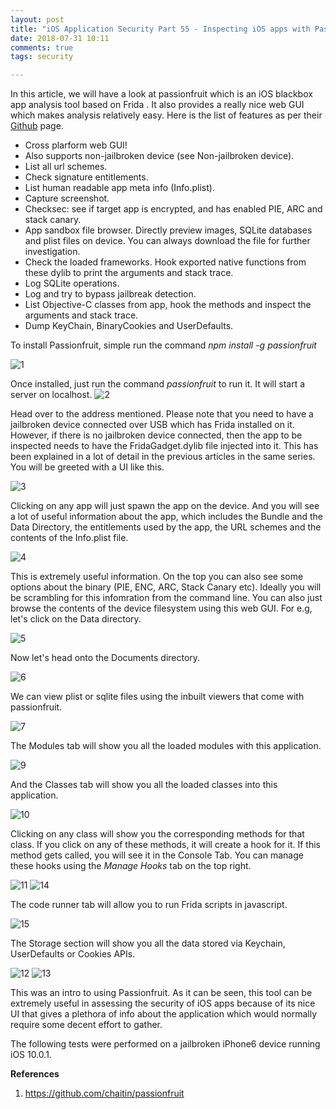 ```yaml
---
layout: post
title: "iOS Application Security Part 55 - Inspecting iOS apps with Passionfruit"
date: 2018-07-31 10:11
comments: true
tags: security 

---
```


In this article, we will have a look at passionfruit which is an iOS blackbox app analysis tool based on Frida . It also provides a really nice web GUI which makes analysis relatively easy. Here is the list of features as per their [Github](https://github.com/chaitin/passionfruit) page.

*   Cross plarform web GUI!
*   Also supports non-jailbroken device (see Non-jailbroken device).
*   List all url schemes.
*   Check signature entitlements.
*   List human readable app meta info (Info.plist).
*   Capture screenshot.
*   Checksec: see if target app is encrypted, and has enabled PIE, ARC and stack canary.
*   App sandbox file browser. Directly preview images, SQLite databases and plist files on device. You can always download the file for further investigation.
*   Check the loaded frameworks. Hook exported native functions from these dylib to print the arguments and stack trace.
*   Log SQLite operations.
*   Log and try to bypass jailbreak detection.
*   List Objective-C classes from app, hook the methods and inspect the arguments and stack trace.
*   Dump KeyChain, BinaryCookies and UserDefaults.

<!--more-->

To install Passionfruit, simple run the command _npm install -g passionfruit_

![1]({{site.baseurl}}/images/posts/ios55/1.png)

Once installed, just run the command _passionfruit_ to run it. It will start a server on localhost. ![2]({{site.baseurl}}/images/posts/ios55/2.png)

Head over to the address mentioned. Please note that you need to have a jailbroken device connected over USB which has Frida installed on it. However, if there is no jailbroken device connected, then the app to be inspected needs to have the FridaGadget.dylib file injected into it. This has been explained in a lot of detail in the previous articles in the same series. You will be greeted with a UI like this.

![3]({{site.baseurl}}/images/posts/ios55/3.png)

Clicking on any app will just spawn the app on the device. And you will see a lot of useful information about the app, which includes the Bundle and the Data Directory, the entitlements used by the app, the URL schemes and the contents of the Info.plist file.

![4]({{site.baseurl}}/images/posts/ios55/4.png)

This is extremely useful information. On the top you can also see some options about the binary (PIE, ENC, ARC, Stack Canary etc). Ideally you will be scrambling for this infomration from the command line. You can also just browse the contents of the device filesystem using this web GUI. For e.g, let's click on the Data directory.

![5]({{site.baseurl}}/images/posts/ios55/5.png)

Now let's head onto the Documents directory.

![6]({{site.baseurl}}/images/posts/ios55/6.png)

We can view plist or sqlite files using the inbuilt viewers that come with passionfruit.

![7]({{site.baseurl}}/images/posts/ios55/7.png)

The Modules tab will show you all the loaded modules with this application.

![9]({{site.baseurl}}/images/posts/ios55/9.png)

And the Classes tab will show you all the loaded classes into this application.

![10]({{site.baseurl}}/images/posts/ios55/10.png)

Clicking on any class will show you the corresponding methods for that class. If you click on any of these methods, it will create a hook for it. If this method gets called, you will see it in the Console Tab. You can manage these hooks using the _Manage Hooks_ tab on the top right.

![11]({{site.baseurl}}/images/posts/ios55/11.png) ![14]({{site.baseurl}}/images/posts/ios55/14.png)

The code runner tab will allow you to run Frida scripts in javascript.

![15]({{site.baseurl}}/images/posts/ios55/15.png)

The Storage section will show you all the data stored via Keychain, UserDefaults or Cookies APIs.

![12]({{site.baseurl}}/images/posts/ios55/12.png) ![13]({{site.baseurl}}/images/posts/ios55/13.png)

This was an intro to using Passionfruit. As it can be seen, this tool can be extremely useful in assessing the security of iOS apps because of its nice UI that gives a plethora of info about the application which would normally require some decent effort to gather.

The following tests were performed on a jailbroken iPhone6 device running iOS 10.0.1.

**References**

1.  https://github.com/chaitin/passionfruit
